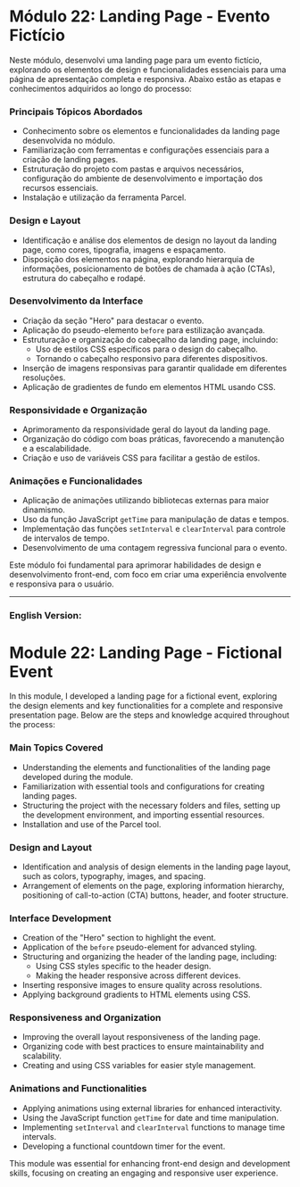 
# Módulo 22: Landing Page - Evento Fictício

Neste módulo, desenvolvi uma landing page para um evento fictício, explorando os elementos de design e funcionalidades essenciais para uma página de apresentação completa e responsiva. Abaixo estão as etapas e conhecimentos adquiridos ao longo do processo:

### Principais Tópicos Abordados

- Conhecimento sobre os elementos e funcionalidades da landing page desenvolvida no módulo.
- Familiarização com ferramentas e configurações essenciais para a criação de landing pages.
- Estruturação do projeto com pastas e arquivos necessários, configuração do ambiente de desenvolvimento e importação dos recursos essenciais.
- Instalação e utilização da ferramenta Parcel.

### Design e Layout

- Identificação e análise dos elementos de design no layout da landing page, como cores, tipografia, imagens e espaçamento.
- Disposição dos elementos na página, explorando hierarquia de informações, posicionamento de botões de chamada à ação (CTAs), estrutura do cabeçalho e rodapé.

### Desenvolvimento da Interface

- Criação da seção "Hero" para destacar o evento.
- Aplicação do pseudo-elemento `before` para estilização avançada.
- Estruturação e organização do cabeçalho da landing page, incluindo:
  - Uso de estilos CSS específicos para o design do cabeçalho.
  - Tornando o cabeçalho responsivo para diferentes dispositivos.
- Inserção de imagens responsivas para garantir qualidade em diferentes resoluções.
- Aplicação de gradientes de fundo em elementos HTML usando CSS.

### Responsividade e Organização

- Aprimoramento da responsividade geral do layout da landing page.
- Organização do código com boas práticas, favorecendo a manutenção e a escalabilidade.
- Criação e uso de variáveis CSS para facilitar a gestão de estilos.

### Animações e Funcionalidades

- Aplicação de animações utilizando bibliotecas externas para maior dinamismo.
- Uso da função JavaScript `getTime` para manipulação de datas e tempos.
- Implementação das funções `setInterval` e `clearInterval` para controle de intervalos de tempo.
- Desenvolvimento de uma contagem regressiva funcional para o evento.

Este módulo foi fundamental para aprimorar habilidades de design e desenvolvimento front-end, com foco em criar uma experiência envolvente e responsiva para o usuário.

---

### English Version:

# Module 22: Landing Page - Fictional Event

In this module, I developed a landing page for a fictional event, exploring the design elements and key functionalities for a complete and responsive presentation page. Below are the steps and knowledge acquired throughout the process:

### Main Topics Covered

- Understanding the elements and functionalities of the landing page developed during the module.
- Familiarization with essential tools and configurations for creating landing pages.
- Structuring the project with the necessary folders and files, setting up the development environment, and importing essential resources.
- Installation and use of the Parcel tool.

### Design and Layout

- Identification and analysis of design elements in the landing page layout, such as colors, typography, images, and spacing.
- Arrangement of elements on the page, exploring information hierarchy, positioning of call-to-action (CTA) buttons, header, and footer structure.

### Interface Development

- Creation of the "Hero" section to highlight the event.
- Application of the `before` pseudo-element for advanced styling.
- Structuring and organizing the header of the landing page, including:
  - Using CSS styles specific to the header design.
  - Making the header responsive across different devices.
- Inserting responsive images to ensure quality across resolutions.
- Applying background gradients to HTML elements using CSS.

### Responsiveness and Organization

- Improving the overall layout responsiveness of the landing page.
- Organizing code with best practices to ensure maintainability and scalability.
- Creating and using CSS variables for easier style management.

### Animations and Functionalities

- Applying animations using external libraries for enhanced interactivity.
- Using the JavaScript function `getTime` for date and time manipulation.
- Implementing `setInterval` and `clearInterval` functions to manage time intervals.
- Developing a functional countdown timer for the event.

This module was essential for enhancing front-end design and development skills, focusing on creating an engaging and responsive user experience.
